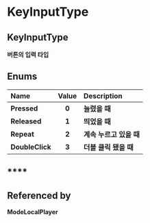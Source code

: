 # KeyInputType

## **KeyInputType**

**버튼의 입력 타입**

## **Enums**

| **Name** | **Value** | **Description** |
| :--- | :---: | :--- |
| **Pressed** | **0** | **눌렸을 때** |
| **Released** | **1** | **띄었을 때** |
| **Repeat** | **2** | **계속 누르고 있을 때** |
| **DoubleClick** | **3** | **더블 클릭 됐을 때** |

## \*\*\*\*

## **Referenced by**

**ModeLocalPlayer**

